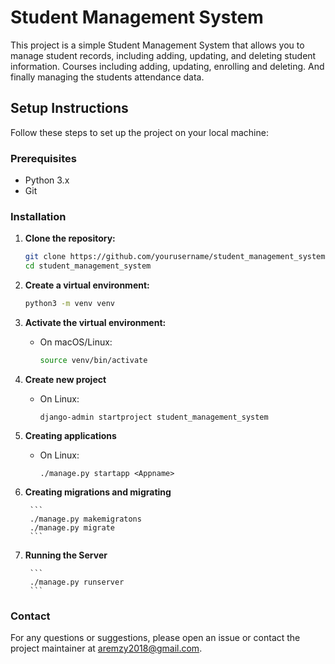 # Student Management System

This project is a simple Student Management System that allows you to manage student records, including adding, updating, and deleting student information. Courses including adding, updating, enrolling and deleting. And finally managing the students attendance data.

## Setup Instructions

Follow these steps to set up the project on your local machine:

### Prerequisites

- Python 3.x
- Git

### Installation

1. **Clone the repository:**

	```bash
	git clone https://github.com/yourusername/student_management_system.git
	cd student_management_system
	```

2. **Create a virtual environment:**

	```bash
	python3 -m venv venv
	```

3. **Activate the virtual environment:**


	- On macOS/Linux:

	  ```bash
	  source venv/bin/activate
	  ```
4. **Create new project**
	- On Linux:
		```
		django-admin startproject student_management_system
		```
5. **Creating applications**
	- On Linux:
		```
		./manage.py startapp <Appname>
		```
6. **Creating migrations and migrating**
		
		```
		./manage.py makemigratons
		./manage.py migrate
		```

7. **Running the Server**
		
		```
		./manage.py runserver
		```		
### Contact

For any questions or suggestions, please open an issue or contact the project maintainer at aremzy2018@gmail.com.
